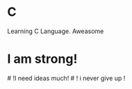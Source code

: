 # C
Learning C Language. Aweasome<br>
<h1>I am strong!</h1>
# !I need ideas much!
# ! i never give up !
